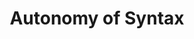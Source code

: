 ---
word: "true"

types: "word"

title: "Autonomy of Syntax"

categories: ['']

tags: ['Autonomy', 'of', 'Syntax']

arabic: 'استقلالية النحو'

arexps: []

enwords: ['Autonomy of Syntax']

enexps: []

arlexicons: 'ق'

enlexicons: 'A'

authors: ['Ruqayya Roshdy']

translators: ['']

citations: 'مقدمة في حوسبة اللغة العربية'

sources: 'مركز الملك عبدالله بن عبدالعزيز الدولي لخدمة اللغة العربية'

slug: ""
---
